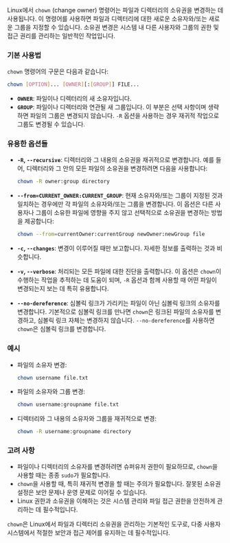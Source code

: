 Linux에서 `chown` (change owner) 명령어는 파일과 디렉터리의 소유권을 변경하는 데 사용됩니다. 이 명령어를 사용하면 파일과 디렉터리에 대한 새로운 소유자와/또는 새로운 그룹을 지정할 수 있습니다. 소유권 변경은 시스템 내 다른 사용자와 그룹의 권한 및 접근 권리를 관리하는 일반적인 작업입니다.

### 기본 사용법

`chown` 명령어의 구문은 다음과 같습니다:

```bash
chown [OPTION]... [OWNER][:[GROUP]] FILE...
```

- **`OWNER`**: 파일이나 디렉터리의 새 소유자입니다.
- **`GROUP`**: 파일이나 디렉터리와 연관될 새 그룹입니다. 이 부분은 선택 사항이며 생략하면 파일의 그룹은 변경되지 않습니다. `-R` 옵션을 사용하는 경우 재귀적 작업으로 그룹도 변경될 수 있습니다.

### 유용한 옵션들

- **`-R`, `--recursive`**: 디렉터리와 그 내용의 소유권을 재귀적으로 변경합니다. 예를 들어, 디렉터리와 그 안의 모든 파일의 소유권을 변경하려면 다음을 사용합니다:

  ```bash
  chown -R owner:group directory
  ```

- **`--from=CURRENT_OWNER:CURRENT_GROUP`**: 현재 소유자와/또는 그룹이 지정된 것과 일치하는 경우에만 각 파일의 소유자와/또는 그룹을 변경합니다. 이 옵션은 다른 사용자나 그룹이 소유한 파일에 영향을 주지 않고 선택적으로 소유권을 변경하는 방법을 제공합니다:

  ```bash
  chown --from=currentOwner:currentGroup newOwner:newGroup file
  ```

- **`-c`, `--changes`**: 변경이 이루어질 때만 보고합니다. 자세한 정보를 출력하는 것과 비슷합니다.
- **`-v`, `--verbose`**: 처리되는 모든 파일에 대한 진단을 출력합니다. 이 옵션은 `chown`이 수행하는 작업을 추적하는 데 도움이 되며, `-R` 옵션과 함께 사용할 때 어떤 파일이 변경되는지 보는 데 특히 유용합니다.

- **`--no-dereference`**: 심볼릭 링크가 가리키는 파일이 아닌 심볼릭 링크의 소유자를 변경합니다. 기본적으로 심볼릭 링크를 만나면 `chown`은 링크된 파일의 소유자를 변경하고, 심볼릭 링크 자체는 변경하지 않습니다. `--no-dereference`를 사용하면 `chown`은 심볼릭 링크를 변경합니다.

### 예시

- 파일의 소유자 변경:

  ```bash
  chown username file.txt
  ```

- 파일의 소유자와 그룹 변경:

  ```bash
  chown username:groupname file.txt
  ```

- 디렉터리와 그 내용의 소유자와 그룹을 재귀적으로 변경:

  ```bash
  chown -R username:groupname directory
  ```

### 고려 사항

- 파일이나 디렉터리의 소유자를 변경하려면 슈퍼유저 권한이 필요하므로, `chown`을 사용할 때는 종종 `sudo`가 필요합니다.
- `chown`을 사용할 때, 특히 재귀적 변경을 할 때는 주의가 필요합니다. 잘못된 소유권 설정은 보안 문제나 운영 문제로 이어질 수 있습니다.
- Linux 권한과 소유권을 이해하는 것은 시스템 관리와 파일 접근 권한을 안전하게 관리하는 데 필수적입니다.

`chown`은 Linux에서 파일과 디렉터리 소유권을 관리하는 기본적인 도구로, 다중 사용자 시스템에서 적절한 보안과 접근 제어를 유지하는 데 필수적입니다.
